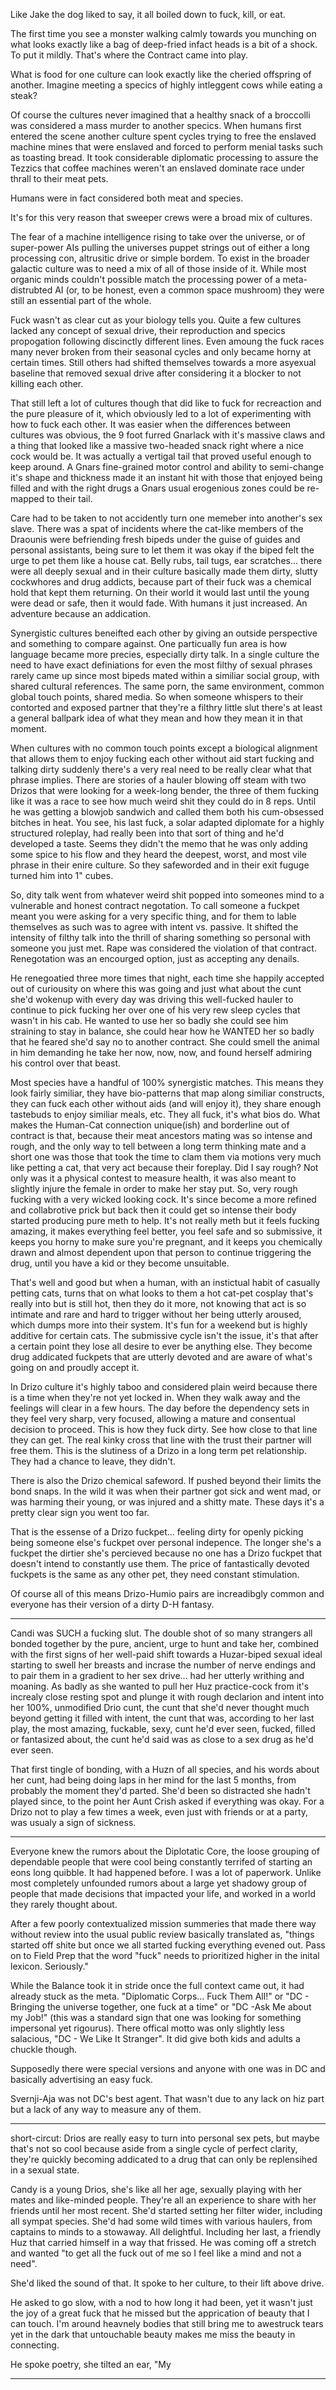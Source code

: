 
Like Jake the dog liked to say, it all boiled down to fuck, kill, or eat.

The first time you see a monster walking calmly towards you munching on what looks exactly like a bag of deep-fried infact heads is a bit of a shock. To put it mildly. That's where the Contract came into play.

What is food for one culture can look exactly like the cheried offspring of another. Imagine meeting a specics of highly intleggent cows while eating a steak?

Of course the cultures never imagined that a healthy snack of a broccolli was considered a mass murder to another specics. When humans first entered the scene another culture spent cycles trying to free the enslaved machine mines that were enslaved and forced to perform menial tasks such as toasting bread. It took considerable diplomatic processing to assure the Tezzics that coffee machines weren't an enslaved dominate race under thrall to their meat pets.

Humans were in fact considered both meat and species.

It's for this very reason that sweeper crews were a broad mix of cultures. 

The fear of a machine intelligence rising to take over the universe, or of super-power AIs pulling the universes puppet strings out of either a long processing con, altrusitic drive or simple bordem. To exist in the broader galactic culture was to need a mix of all of those inside of it. While most organic minds couldn't possible match the processing power of a meta-distrubted AI (or, to be honest, even a common space mushroom) they were still an essential part of the whole.

Fuck wasn't as clear cut as your biology tells you. Quite a few cultures lacked any concept of sexual drive, their reproduction and specics propogation following discinctly different lines. Even amoung the fuck races many never broken from their seasonal cycles and only became horny at certain times. Still others had shifted themselves towards a more asyexual baseline that removed sexual drive after considering it a blocker to not killing each other.

That still left a lot of cultures though that did like to fuck for recreaction and the pure pleasure of it, which obviously led to a lot of experimenting with how to fuck each other. It was easier when the differences between cultures was obvious, the 9 foot furred Gnarlack with it's massive claws and a thing that looked like a massive two-headed snack right where a nice cock would be. It was actually a vertigal tail that proved useful enough to keep around. A Gnars fine-grained motor control and ability to semi-change it's shape and thickness made it an instant hit with those that enjoyed being filled and with the right drugs a Gnars usual erogenious zones could be re-mapped to their tail.

Care had to be taken to not accidently turn one memeber into another's sex slave. There was a spat of incidents where the cat-like members of the Draounis were befriending fresh bipeds under the guise of guides and personal assistants, being sure to let them it was okay if the biped felt the urge to pet them like a house cat. Belly rubs, tail tugs, ear scratches... there were all deeply sexual and in their culture basically made them dirty, slutty cockwhores and drug addicts, because part of their fuck was a chemical hold that kept them returning. On their world it would last until the young were dead or safe, then it would fade. With humans it just increased. An adventure because an addication.

Synergistic cultures beneifted each other by giving an outside perspective and something to compare against. One particually fun area is how language became more precies, especially dirty talk. In a single culture the need to have exact definiations for even the most filthy of sexual phrases rarely came up since most bipeds mated within a similiar social group, with shared cultural references. The same porn, the same environment, common global touch points, shared media. So when someone whispers to their contorted and exposed partner that they're a filthry little slut there's at least a general ballpark idea of what they mean and how they mean it in that moment.

When cultures with no common touch points except a biological alignment that allows them to enjoy fucking each other without aid start fucking and talking dirty suddenly there's a very real need to be really clear what that phrase implies. There are stories of a hauler blowing off steam with two Drizos that were looking for a week-long bender, the three of them fucking like it was a race to see how much weird shit they could do in 8 reps. Until he was getting a blowjob sandwich and called them both his cum-obsessed bitches in heat. You see, his last fuck, a solar adapted diplomate for a highly structured roleplay, had really been into that sort of thing and he'd developed a taste. Seems they didn't the memo that he was only adding some spice to his flow and they heard the deepest, worst, and most vile phrase in their enire culture. So they safeworded and in their exit fuguge turned him into 1" cubes.

So, dity talk went from whatever weird shit popped into someones mind to a vulnerable and honest contract negotation. To call someone a fuckpet meant you were asking for a very specific thing, and for them to lable themselves as such was to agree with intent vs. passive. It shifted the intensity of filthy talk into the thrill of sharing something so personal with someone you just met. Rape was considered the violation of that contract. Renegotation was an encourged option, just as accepting any denails. 

He renegoatied three more times that night, each time she happily accepted out of curiousity on where this was going and just what about the cunt she'd wokenup with every day was driving this well-fucked hauler to continue to pick fucking her over one of his very rew sleep cycles that wasn't in his cab. He wanted to use her so badly she could see him straining to stay in balance, she could hear how he WANTED her so badly that he feared she'd say no to another contract. She could smell the animal in him demanding he take her now, now, now, and found herself admiring his control over that beast.

Most species have a handful of 100% synergistic matches. This means they look fairly similiar, they have bio-patterns that map along similiar constructs, they can fuck each other without aids (and will enjoy it), they share enough tastebuds to enjoy similiar meals, etc. They all fuck, it's what bios do. What makes the Human-Cat connection unique(ish) and borderline out of contract is that, because their meat ancestors mating was so intense and rough, and the only way to tell between a long term thinking mate and a short one was those that took the time to clam them via motions very much like petting a cat, that very act because their foreplay. Did I say rough? Not only was it a physical contest to measure health, it was also meant to slightly injure the female in order to make her stay put. So, very rough fucking with a very wicked looking cock. It's since become a more refined and collabrotive prick but back then it could get so intense their body started producing pure meth to help. It's not really meth but it feels fucking amazing, it makes everything feel better, you feel safe and so submissive, it keeps you horny to make sure you're pregnant, and it keeps you chemically drawn and almost dependent upon that person to continue triggering the drug, until you have a kid or they become unsuitable.

That's well and good but when a human, with an instictual habit of casually petting cats, turns that on what looks to them a hot cat-pet cosplay that's really into but is still hot, then they do it more, not knowing that act is so intimate and rare and hard to trigger without her being utterly aroused, which dumps more into their system. It's fun for a weekend but is highly additive for certain cats. The submissive cycle isn't the issue, it's that after a certain point they lose all desire to ever be anything else. They become drug addicated fuckpets that are utterly devoted and are aware of what's going on and proudly accept it.

In Drizo culture it's highly taboo and considered plain weird because there is a time when they're not yet locked in. When they walk away and the feelings will clear in a few hours. The day before the dependency sets in they feel very sharp, very focused, allowing a mature and consentual decision to proceed. This is how they fuck dirty. See how close to that line they can get. The real kinky cross that line with the trust their partner will free them. This is the slutiness of a Drizo in a long term pet relationship. They had a chance to leave, they didn't. 

There is also the Drizo chemical safeword. If pushed beyond their limits the bond snaps. In the wild it was when their partner got sick and went mad, or was harming their young, or was injured and a shitty mate. These days it's a pretty clear sign you went too far.

That is the essense of a Drizo fuckpet... feeling dirty for openly picking being someone else's fuckpet over personal indepence. The longer she's a fuckpet the dirtier she's percieved because no one has a Drizo fuckpet that doesn't intend to constantly use them. The price of fantastically devoted fuckpets is the same as any other pet, they need constant stimulation.

Of course all of this means Drizo-Humio pairs are increadibgly common and everyone has their version of a dirty D-H fantasy.

---

Candi was SUCH a fucking slut. The double shot of so many strangers all bonded together by the pure, ancient, urge to hunt and take her, combined with the first signs of her well-paid shift towards a Huzar-biped sexual ideal starting to swell her breasts and incrase the number of nerve endings and to pair them in a gradient to her sex drive... had her utterly writhing and moaning. As badly as she wanted to pull her Huz practice-cock from it's increaly close resting spot and plunge it with rough declarion and intent into her 100%, unmodified Drio cunt, the cunt that she'd never thought much beyond getting it filled with intent, the cunt that was, according to her last play, the most amazing, fuckable, sexy, cunt he'd ever seen, fucked, filled or fantasized about, the cunt he'd said was as close to a sex drug as he'd ever seen.

That first tingle of bonding, with a Huzn of all species, and his words about her cunt, had being doing laps in her mind for the last 5 months, from probably the moment they'd parted. She'd been so distracted she hadn't played since, to the point her Aunt Crish asked if everything was okay. For a Drizo not to play a few times a week, even just with friends or at a party, was usualy a sign of sickness.

---

Everyone knew the rumors about the Diplotatic Core, the loose grouping of dependable people that were cool being constantly terrifed of starting an eons long quibble. It had happened before. I was a lot of paperwork. Unlike most completely unfounded rumors about a large yet shadowy group of people that made decisions that impacted your life, and worked in a world they rarely thought about.

After a few poorly contextualized mission summeries that made there way without review into the usual public review basically translated as, "things started off shite but once we all started fucking everything evened out. Pass on to Field Prep that the word "fuck" needs to prioritized higher in the inital lexicon. Seriously."

While the Balance took it in stride once the full context came out, it had already stuck as the meta. "Diplomatic Corps... Fuck Them All!" or "DC - Bringing the universe together, one fuck at a time" or "DC -Ask Me about my Job!" (this was a standard sign that one was looking for something impersonal yet rigourus). There  offical motto was only slightly less salacious, "DC - We Like It Stranger". It did give both kids and adults a chuckle though.

Supposedly there were special versions and anyone with one was in DC and basically advertising an easy fuck.

Svernji-Aja was not DC's best agent. That wasn't due to any lack on hiz part but a lack of any way to measure any of them.

---

short-circut: Drios are really easy to turn into personal sex pets, but maybe that's not so cool because aside from a single cycle of perfect clarity, they're quickly becoming addicated to a drug that can only be replensihed in a sexual state. 

Candy is a young Drios, she's like all her age, sexually playing with her mates and like-minded people. They're all an experience to share with her friends until her most recent. She'd started setting her filter wider, including all sympat species. She'd had some wild times with various haulers, from captains to minds to a stowaway. All delightful. Including her last, a friendly Huz that carried himself in a way that frissed. He was coming off a stretch and wanted "to get all the fuck out of me so I feel like a mind and not a need".

She'd liked the sound of that. It spoke to her culture, to their lift above drive.

He asked to go slow, with a nod to how long it had been, yet it wasn't just the joy of a great fuck that he missed but the apprication of beauty that I can touch. I'm around heavnely bodies that still bring me to awestruck tears yet in the dark that untouchable beauty makes me miss the beauty in connecting.

He spoke poetry, she tilted an ear, "My 

--- 